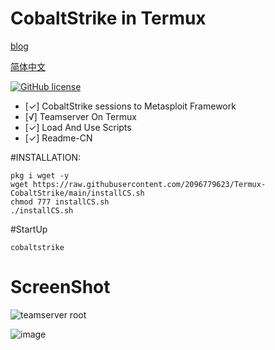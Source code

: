 # CobaltStrike in Termux

[blog](https://blog.utermux.dev/ut/CobaltStrike.html)


[简体中文](https://github.com/2096779623/termux-CobaltStrike/blob/main/READMECN.md)   

[![GitHub license](https://img.shields.io/badge/license-MIT-brightgreen)](https://github.com/2096779623/termux-CobaltStrike/blob/main/LICENSE) 


  
- [✓] CobaltStrike sessions to Metasploit Framework  
- [√] Teamserver On Termux
- [✓] Load And Use Scripts  
- [✓] Readme-CN  
  
#INSTALLATION:




`pkg i wget -y`  
`wget https://raw.githubusercontent.com/2096779623/Termux-CobaltStrike/main/installCS.sh`  
`chmod 777 installCS.sh`  
`./installCS.sh`  



#StartUp  



`cobaltstrike`




# ScreenShot



      
      
      
 ![teamserver root](https://user-images.githubusercontent.com/57583560/157832217-f7f165b8-bdae-43a9-9cba-dd1b957a3593.png)



![image](https://user-images.githubusercontent.com/57583560/157832778-1e87cb8e-e2b2-41b6-ad9e-196628589bd8.png)
